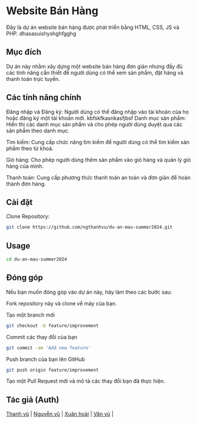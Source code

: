 # Website Bán Hàng

Đây là dự án website bán hàng được phát triển bằng HTML, CSS, JS và PHP.
dhasasuishyshghfgghg
## Mục đích
Dự án này nhằm xây dựng một website bán hàng đơn giản nhưng đầy đủ các tính năng cần thiết để người dùng có thể xem sản phẩm, đặt hàng và thanh toán trực tuyến.

## Các tính năng chính
Đăng nhập và Đăng ký: Người dùng có thể đăng nhập vào tài khoản của họ hoặc đăng ký một tài khoản mới.
kbfskfkasnkasfjbsf
Danh mục sản phẩm: Hiển thị các danh mục sản phẩm và cho phép người dùng duyệt qua các sản phẩm theo danh mục.

Tìm kiếm: Cung cấp chức năng tìm kiếm để người dùng có thể tìm kiếm sản phẩm theo từ khoá.

Giỏ hàng: Cho phép người dùng thêm sản phẩm vào giỏ hàng và quản lý giỏ hàng của mình.

Thanh toán: Cung cấp phương thức thanh toán an toàn và đơn giản để hoàn thành đơn hàng.

## Cài đặt

Clone Repository:

```bash
git clone https://github.com/ngthanhvu/du-an-mau-summer2024.git
```

## Usage

```bash
cd du-an-mau-summer2024
```

## Đóng góp
Nếu bạn muốn đóng góp vào dự án này, hãy làm theo các bước sau:

Fork repository này và clone về máy của bạn.

Tạo một branch mới 
```bash
git checkout -b feature/improvement
```

Commit các thay đổi của bạn
```bash
git commit -am 'Add new feature'
```

Push branch của bạn lên GitHub
```bash
git push origin feature/improvement
```

Tạo một Pull Request mới và mô tả các thay đổi bạn đã thực hiện.

## Tác giả (Auth)

[Thanh vũ](https://facebook.com/thanhvu.user) |
[Nguyễn vũ](https://facebook.com/) |
[Xuân hoài](https://facebook.com/) |
[Văn vũ](https://facebook.com/) |
